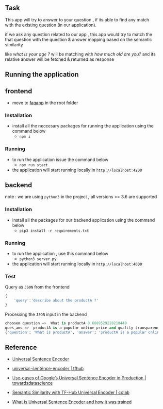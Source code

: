 
## Task

This app will try to answer to your question , if its able to find any match with the existing question (in our application).

if we ask any question related to our app , this app would try to match the that question with the question & answer mapping based on the semantic similarity

like *what is your age ?*  will be matching with *how much old are you?* and its relative answer will be fetched & returned as response


## Running the application


## frontend

- move to [faqapp](faqapp) in the root folder

### Installation

- install all the neccesary packages for running the application using the command below
  - `npm i`

### Running

- to run the application issue the command below
  - `npm run start`
- the application will start running locally in `http://localhost:4200`

## backend

note : we are using `python3` in the project , all versions >= 3.6 are supported

### Installation

- install all the packages for our backend application using the command below
  - `pip3 install -r requirements.txt`

### Running

- to run the application , use this command below
  - `python3 server.py`
- the application will start running locally in `http://localhost:4000`

### Test

Query as `JSON` from the frontend

```javascript
{
    'query':'describe about the productA ?'
}
```

Processing the `JSON` input in the backend

```python
choosen question =>  What is productA 0.6889529228210449
ques_ans =>  productA is a popular online price and quality transparency platform that helps consumers to shop for healthcare services like MRI
{'question': 'What is productA', 'answer': 'productA is a popular online price and quality transparency platform that helps consumers to shop for healthcare services like MRI', 'score': 0.6889529228210449}
```

## Reference

- [Universal Sentence Encoder](https://www.tensorflow.org/hub/tutorials/semantic_similarity_with_tf_hub_universal_encoder)

- [universal-sentence-encoder | tfhub](https://tfhub.dev/google/universal-sentence-encoder/1)

- [Use-cases of Google’s Universal Sentence Encoder in Production | towardsdatascience](https://towardsdatascience.com/use-cases-of-googles-universal-sentence-encoder-in-production-dd5aaab4fc15)

- [Semantic Similarity with TF-Hub Universal Encoder | colab](https://colab.research.google.com/github/tensorflow/hub/blob/master/examples/colab/semantic_similarity_with_tf_hub_universal_encoder.ipynb)

- [What is Universal Sentence Encoder and how it was trained](https://www.dlology.com/blog/keras-meets-universal-sentence-encoder-transfer-learning-for-text-data/)
